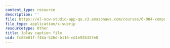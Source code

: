 ```yaml
---
content_type: resource
description: ''
file: https://ol-ocw-studio-app-qa.s3.amazonaws.com/courses/6-004-computation-structures-spring-2017/fc88e01ff44a526db116cd1e92b357e0_R6EzJKevAE8.vtt
file_type: application/x-subrip
resourcetype: Other
title: 3play caption file
uid: fc88e01f-f44a-526d-b116-cd1e92b357e0
---
```

